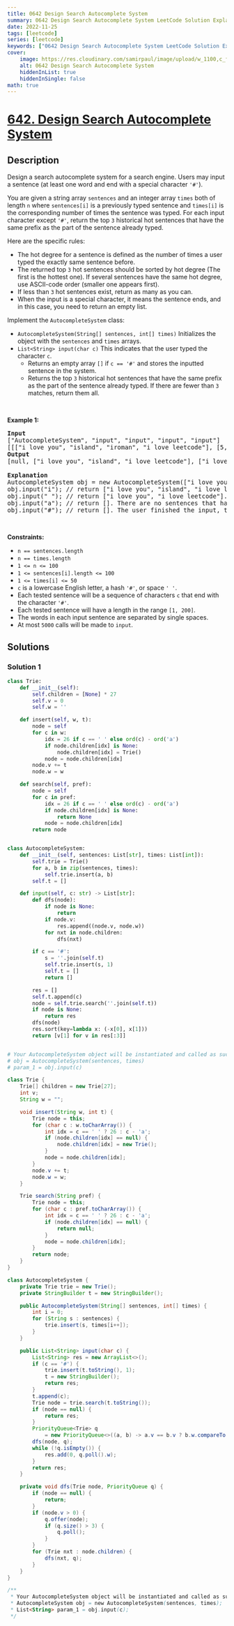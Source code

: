 ```yaml
---
title: 0642 Design Search Autocomplete System
summary: 0642 Design Search Autocomplete System LeetCode Solution Explained
date: 2022-11-25
tags: [leetcode]
series: [leetcode]
keywords: ["0642 Design Search Autocomplete System LeetCode Solution Explained in all languages", "0642 Design Search Autocomplete System", "LeetCode", "leetcode solution in Python3 C++ Java Go PHP Ruby Swift TypeScript Rust C# JavaScript C", "GeeksforGeeks", "InterviewBit", "Coding Ninjas", "HackerRank", "HackerEarth", "CodeChef", "TopCoder", "AlgoExpert", "freeCodeCamp", "Codeforces", "GitHub", "AtCoder", "Samir Paul"]
cover:
    image: https://res.cloudinary.com/samirpaul/image/upload/w_1100,c_fit,co_rgb:FFFFFF,l_text:Arial_75_bold:0642 Design Search Autocomplete System - Solution Explained/problem-solving.webp
    alt: 0642 Design Search Autocomplete System
    hiddenInList: true
    hiddenInSingle: false
math: true
---
```



# [642. Design Search Autocomplete System](https://leetcode.com/problems/design-search-autocomplete-system)


## Description

<p>Design a search autocomplete system for a search engine. Users may input a sentence (at least one word and end with a special character <code>&#39;#&#39;</code>).</p>

<p>You are given a string array <code>sentences</code> and an integer array <code>times</code> both of length <code>n</code> where <code>sentences[i]</code> is a previously typed sentence and <code>times[i]</code> is the corresponding number of times the sentence was typed. For each input character except <code>&#39;#&#39;</code>, return the top <code>3</code> historical hot sentences that have the same prefix as the part of the sentence already typed.</p>

<p>Here are the specific rules:</p>

<ul>
	<li>The hot degree for a sentence is defined as the number of times a user typed the exactly same sentence before.</li>
	<li>The returned top <code>3</code> hot sentences should be sorted by hot degree (The first is the hottest one). If several sentences have the same hot degree, use ASCII-code order (smaller one appears first).</li>
	<li>If less than <code>3</code> hot sentences exist, return as many as you can.</li>
	<li>When the input is a special character, it means the sentence ends, and in this case, you need to return an empty list.</li>
</ul>

<p>Implement the <code>AutocompleteSystem</code> class:</p>

<ul>
	<li><code>AutocompleteSystem(String[] sentences, int[] times)</code> Initializes the object with the <code>sentences</code> and <code>times</code> arrays.</li>
	<li><code>List&lt;String&gt; input(char c)</code> This indicates that the user typed the character <code>c</code>.
	<ul>
		<li>Returns an empty array <code>[]</code> if <code>c == &#39;#&#39;</code> and stores the inputted sentence in the system.</li>
		<li>Returns the top <code>3</code> historical hot sentences that have the same prefix as the part of the sentence already typed. If there are fewer than <code>3</code> matches, return them all.</li>
	</ul>
	</li>
</ul>

<p>&nbsp;</p>
<p><strong class="example">Example 1:</strong></p>

<pre>
<strong>Input</strong>
[&quot;AutocompleteSystem&quot;, &quot;input&quot;, &quot;input&quot;, &quot;input&quot;, &quot;input&quot;]
[[[&quot;i love you&quot;, &quot;island&quot;, &quot;iroman&quot;, &quot;i love leetcode&quot;], [5, 3, 2, 2]], [&quot;i&quot;], [&quot; &quot;], [&quot;a&quot;], [&quot;#&quot;]]
<strong>Output</strong>
[null, [&quot;i love you&quot;, &quot;island&quot;, &quot;i love leetcode&quot;], [&quot;i love you&quot;, &quot;i love leetcode&quot;], [], []]

<strong>Explanation</strong>
AutocompleteSystem obj = new AutocompleteSystem([&quot;i love you&quot;, &quot;island&quot;, &quot;iroman&quot;, &quot;i love leetcode&quot;], [5, 3, 2, 2]);
obj.input(&quot;i&quot;); // return [&quot;i love you&quot;, &quot;island&quot;, &quot;i love leetcode&quot;]. There are four sentences that have prefix &quot;i&quot;. Among them, &quot;ironman&quot; and &quot;i love leetcode&quot; have same hot degree. Since &#39; &#39; has ASCII code 32 and &#39;r&#39; has ASCII code 114, &quot;i love leetcode&quot; should be in front of &quot;ironman&quot;. Also we only need to output top 3 hot sentences, so &quot;ironman&quot; will be ignored.
obj.input(&quot; &quot;); // return [&quot;i love you&quot;, &quot;i love leetcode&quot;]. There are only two sentences that have prefix &quot;i &quot;.
obj.input(&quot;a&quot;); // return []. There are no sentences that have prefix &quot;i a&quot;.
obj.input(&quot;#&quot;); // return []. The user finished the input, the sentence &quot;i a&quot; should be saved as a historical sentence in system. And the following input will be counted as a new search.
</pre>

<p>&nbsp;</p>
<p><strong>Constraints:</strong></p>

<ul>
	<li><code>n == sentences.length</code></li>
	<li><code>n == times.length</code></li>
	<li><code>1 &lt;= n &lt;= 100</code></li>
	<li><code>1 &lt;= sentences[i].length &lt;= 100</code></li>
	<li><code>1 &lt;= times[i] &lt;= 50</code></li>
	<li><code>c</code> is a lowercase English letter, a hash <code>&#39;#&#39;</code>, or space <code>&#39; &#39;</code>.</li>
	<li>Each tested sentence will be a sequence of characters <code>c</code> that end with the character <code>&#39;#&#39;</code>.</li>
	<li>Each tested sentence will have a length in the range <code>[1, 200]</code>.</li>
	<li>The words in each input sentence are separated by single spaces.</li>
	<li>At most <code>5000</code> calls will be made to <code>input</code>.</li>
</ul>

## Solutions

### Solution 1

<!-- tabs:start -->

```python
class Trie:
    def __init__(self):
        self.children = [None] * 27
        self.v = 0
        self.w = ''

    def insert(self, w, t):
        node = self
        for c in w:
            idx = 26 if c == ' ' else ord(c) - ord('a')
            if node.children[idx] is None:
                node.children[idx] = Trie()
            node = node.children[idx]
        node.v += t
        node.w = w

    def search(self, pref):
        node = self
        for c in pref:
            idx = 26 if c == ' ' else ord(c) - ord('a')
            if node.children[idx] is None:
                return None
            node = node.children[idx]
        return node


class AutocompleteSystem:
    def __init__(self, sentences: List[str], times: List[int]):
        self.trie = Trie()
        for a, b in zip(sentences, times):
            self.trie.insert(a, b)
        self.t = []

    def input(self, c: str) -> List[str]:
        def dfs(node):
            if node is None:
                return
            if node.v:
                res.append((node.v, node.w))
            for nxt in node.children:
                dfs(nxt)

        if c == '#':
            s = ''.join(self.t)
            self.trie.insert(s, 1)
            self.t = []
            return []

        res = []
        self.t.append(c)
        node = self.trie.search(''.join(self.t))
        if node is None:
            return res
        dfs(node)
        res.sort(key=lambda x: (-x[0], x[1]))
        return [v[1] for v in res[:3]]


# Your AutocompleteSystem object will be instantiated and called as such:
# obj = AutocompleteSystem(sentences, times)
# param_1 = obj.input(c)
```

```java
class Trie {
    Trie[] children = new Trie[27];
    int v;
    String w = "";

    void insert(String w, int t) {
        Trie node = this;
        for (char c : w.toCharArray()) {
            int idx = c == ' ' ? 26 : c - 'a';
            if (node.children[idx] == null) {
                node.children[idx] = new Trie();
            }
            node = node.children[idx];
        }
        node.v += t;
        node.w = w;
    }

    Trie search(String pref) {
        Trie node = this;
        for (char c : pref.toCharArray()) {
            int idx = c == ' ' ? 26 : c - 'a';
            if (node.children[idx] == null) {
                return null;
            }
            node = node.children[idx];
        }
        return node;
    }
}

class AutocompleteSystem {
    private Trie trie = new Trie();
    private StringBuilder t = new StringBuilder();

    public AutocompleteSystem(String[] sentences, int[] times) {
        int i = 0;
        for (String s : sentences) {
            trie.insert(s, times[i++]);
        }
    }

    public List<String> input(char c) {
        List<String> res = new ArrayList<>();
        if (c == '#') {
            trie.insert(t.toString(), 1);
            t = new StringBuilder();
            return res;
        }
        t.append(c);
        Trie node = trie.search(t.toString());
        if (node == null) {
            return res;
        }
        PriorityQueue<Trie> q
            = new PriorityQueue<>((a, b) -> a.v == b.v ? b.w.compareTo(a.w) : a.v - b.v);
        dfs(node, q);
        while (!q.isEmpty()) {
            res.add(0, q.poll().w);
        }
        return res;
    }

    private void dfs(Trie node, PriorityQueue q) {
        if (node == null) {
            return;
        }
        if (node.v > 0) {
            q.offer(node);
            if (q.size() > 3) {
                q.poll();
            }
        }
        for (Trie nxt : node.children) {
            dfs(nxt, q);
        }
    }
}

/**
 * Your AutocompleteSystem object will be instantiated and called as such:
 * AutocompleteSystem obj = new AutocompleteSystem(sentences, times);
 * List<String> param_1 = obj.input(c);
 */
```

<!-- tabs:end -->

<!-- end -->

